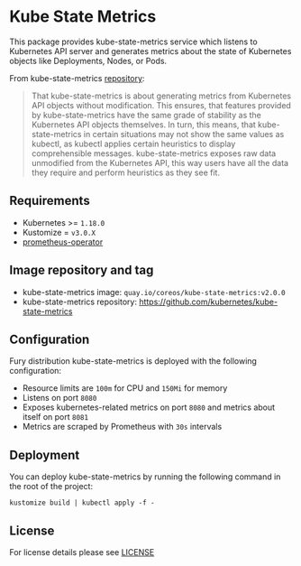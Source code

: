 # Kube State Metrics

This package provides kube-state-metrics service which listens to Kubernetes API
server and generates metrics about the state of Kubernetes objects like
Deployments, Nodes, or Pods.

From kube-state-metrics
[repository](https://github.com/kubernetes/kube-state-metrics):

> That kube-state-metrics is about generating metrics from Kubernetes API
> objects without modification. This ensures, that features provided by
> kube-state-metrics have the same grade of stability as the Kubernetes API
> objects themselves. In turn, this means, that kube-state-metrics in certain
> situations may not show the same values as kubectl, as kubectl applies
> certain heuristics to display comprehensible messages. kube-state-metrics
> exposes raw data unmodified from the Kubernetes API, this way users have all
> the data they require and perform heuristics as they see fit.


## Requirements

- Kubernetes >= `1.18.0`
- Kustomize = `v3.0.X`
- [prometheus-operator](../prometheus-operator)


## Image repository and tag

* kube-state-metrics image: `quay.io/coreos/kube-state-metrics:v2.0.0`
* kube-state-metrics repository:
  <https://github.com/kubernetes/kube-state-metrics>


## Configuration

Fury distribution kube-state-metrics is deployed with the following configuration:
- Resource limits are `100m` for CPU and `150Mi` for memory
- Listens on port `8080`
- Exposes kubernetes-related metrics on port `8080` and metrics about itself on
  port `8081`
- Metrics are scraped by Prometheus with `30s` intervals


## Deployment

You can deploy kube-state-metrics by running the following command in the root of
the project:

```shell
kustomize build | kubectl apply -f -
```


## License

For license details please see [LICENSE](../../LICENSE)
